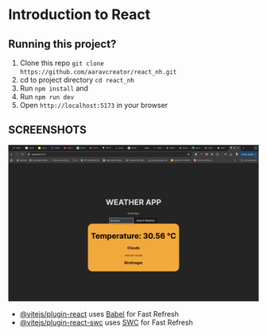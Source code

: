# Introduction to React

## Running this project?

1. Clone this repo `git clone https://github.com/aaravcreator/react_nh.git`
2. cd to project directory `cd react_nh`
3. Run `npm install` and
4. Run `npm run dev`
5. Open `http://localhost:5173` in your browser

## SCREENSHOTS

![Screenshot](./screenshots/weather.png)

- [@vitejs/plugin-react](https://github.com/vitejs/vite-plugin-react/blob/main/packages/plugin-react/README.md) uses [Babel](https://babeljs.io/) for Fast Refresh
- [@vitejs/plugin-react-swc](https://github.com/vitejs/vite-plugin-react-swc) uses [SWC](https://swc.rs/) for Fast Refresh
